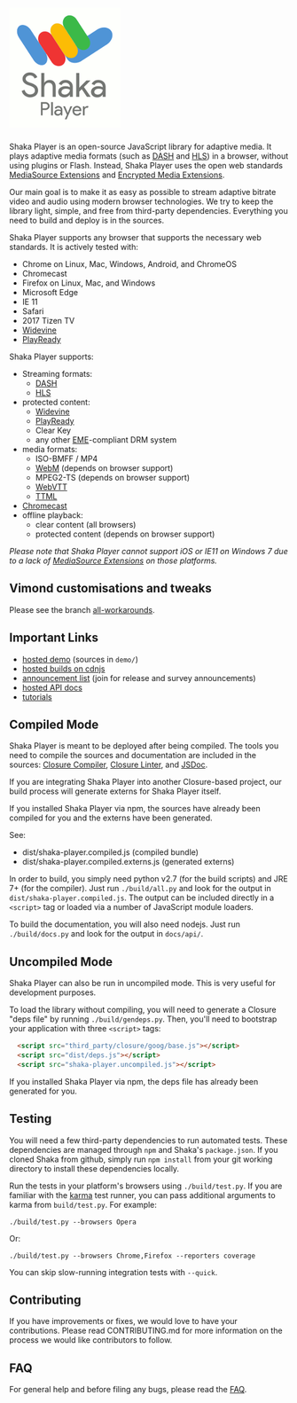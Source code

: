 # ![Shaka Player](docs/shaka-player-logo.png)

Shaka Player is an open-source JavaScript library for adaptive media.  It plays
adaptive media formats (such as [DASH][] and [HLS][]) in a browser, without
using plugins or Flash.  Instead, Shaka Player uses the open web standards
[MediaSource Extensions][] and [Encrypted Media Extensions][].

Our main goal is to make it as easy as possible to stream adaptive bitrate
video and audio using modern browser technologies. We try to keep the library
light, simple, and free from third-party dependencies. Everything you need to
build and deploy is in the sources.

Shaka Player supports any browser that supports the necessary web standards.
It is actively tested with:
  - Chrome on Linux, Mac, Windows, Android, and ChromeOS
  - Chromecast
  - Firefox on Linux, Mac, and Windows
  - Microsoft Edge
  - IE 11
  - Safari
  - 2017 Tizen TV
  - [Widevine][]
  - [PlayReady][]

Shaka Player supports:
  - Streaming formats:
    - [DASH][]
    - [HLS][]
  - protected content:
    - [Widevine][]
    - [PlayReady][]
    - Clear Key
    - any other [EME][]-compliant DRM system
  - media formats:
    - ISO-BMFF / MP4
    - [WebM][] (depends on browser support)
    - MPEG2-TS (depends on browser support)
    - [WebVTT][]
    - [TTML][]
  - [Chromecast][]
  - offline playback:
    - clear content (all browsers)
    - protected content (depends on browser support)

*Please note that Shaka Player cannot support iOS or IE11 on Windows 7
due to a lack of [MediaSource Extensions][] on those platforms.*

[DASH]: http://dashif.org/
[HLS]: https://developer.apple.com/streaming/
[Widevine]: http://www.widevine.com/
[PlayReady]: https://www.microsoft.com/playready/
[WebM]: https://www.webmproject.org/
[WebVTT]: https://w3c.github.io/webvtt/
[TTML]: https://www.w3.org/TR/ttaf1-dfxp/
[Chromecast]: https://www.google.com/chromecast/
[MediaSource Extensions]: http://w3c.github.io/media-source/
[Encrypted Media Extensions]: https://w3c.github.io/encrypted-media/
[EME]: https://w3c.github.io/encrypted-media/

## Vimond customisations and tweaks

Please see the branch [all-workarounds].

[all-workarounds]: https://github.com/vimond/shaka-player/tree/all-workarounds

## Important Links ##

 * [hosted demo](http://shaka-player-demo.appspot.com) (sources in `demo/`)
 * [hosted builds on cdnjs](https://cdnjs.com/libraries/shaka-player)
 * [announcement list](https://groups.google.com/forum/#!forum/shaka-player-users)
     (join for release and survey announcements)
 * [hosted API docs](http://shaka-player-demo.appspot.com/docs/api/index.html)
 * [tutorials](http://shaka-player-demo.appspot.com/docs/api/tutorial-welcome.html)


## Compiled Mode ##

Shaka Player is meant to be deployed after being compiled. The tools you need
to compile the sources and documentation are included in the sources:
[Closure Compiler][], [Closure Linter][], and [JSDoc][].

If you are integrating Shaka Player into another Closure-based project, our
build process will generate externs for Shaka Player itself.

If you installed Shaka Player via npm, the sources have already been compiled
for you and the externs have been generated.

See:
 * dist/shaka-player.compiled.js (compiled bundle)
 * dist/shaka-player.compiled.externs.js (generated externs)

In order to build, you simply need python v2.7 (for the build scripts) and
JRE 7+ (for the compiler). Just run `./build/all.py` and look for the output
in `dist/shaka-player.compiled.js`. The output can be included directly in a
`<script>` tag or loaded via a number of JavaScript module loaders.

To build the documentation, you will also need nodejs. Just run
`./build/docs.py` and look for the output in `docs/api/`.

[Closure Compiler]: https://developers.google.com/closure/compiler/
[Closure Linter]: https://developers.google.com/closure/utilities/docs/linter_howto
[JSDoc]: http://usejsdoc.org/


## Uncompiled Mode ##

Shaka Player can also be run in uncompiled mode. This is very useful for
development purposes.

To load the library without compiling, you will need to generate a Closure
"deps file" by running `./build/gendeps.py`. Then, you'll need to bootstrap
your application with three `<script>` tags:

```html
  <script src="third_party/closure/goog/base.js"></script>
  <script src="dist/deps.js"></script>
  <script src="shaka-player.uncompiled.js"></script>
```

If you installed Shaka Player via npm, the deps file has already been generated
for you.


## Testing ##

You will need a few third-party dependencies to run automated tests. These
dependencies are managed through `npm` and Shaka's `package.json`. If you
cloned Shaka from github, simply run `npm install` from your git working
directory to install these dependencies locally.

Run the tests in your platform's browsers using `./build/test.py`. If you are
familiar with the [karma][] test runner, you can pass additional arguments
to karma from `build/test.py`. For example:

```
./build/test.py --browsers Opera
```

Or:

```
./build/test.py --browsers Chrome,Firefox --reporters coverage
```

You can skip slow-running integration tests with `--quick`.

[karma]: https://karma-runner.github.io/


## Contributing ##

If you have improvements or fixes, we would love to have your contributions.
Please read CONTRIBUTING.md for more information on the process we would like
contributors to follow.


## FAQ ##

For general help and before filing any bugs, please read the
[FAQ](docs/tutorials/faq.md).
